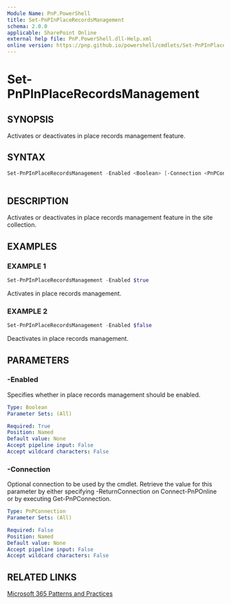 ```yaml
---
Module Name: PnP.PowerShell
title: Set-PnPInPlaceRecordsManagement
schema: 2.0.0
applicable: SharePoint Online
external help file: PnP.PowerShell.dll-Help.xml
online version: https://pnp.github.io/powershell/cmdlets/Set-PnPInPlaceRecordsManagement.html
---
```

 
# Set-PnPInPlaceRecordsManagement

## SYNOPSIS
Activates or deactivates in place records management feature.

## SYNTAX

```powershell
Set-PnPInPlaceRecordsManagement -Enabled <Boolean> [-Connection <PnPConnection>]
 
```

## DESCRIPTION
Activates or deactivates in place records management feature in the site collection.

## EXAMPLES

### EXAMPLE 1
```powershell
Set-PnPInPlaceRecordsManagement -Enabled $true
```

Activates in place records management.

### EXAMPLE 2
```powershell
Set-PnPInPlaceRecordsManagement -Enabled $false
```

Deactivates in place records management.

## PARAMETERS

### -Enabled
Specifies whether in place records management should be enabled.
```yaml
Type: Boolean
Parameter Sets: (All)

Required: True
Position: Named
Default value: None
Accept pipeline input: False
Accept wildcard characters: False
```

### -Connection
Optional connection to be used by the cmdlet. Retrieve the value for this parameter by either specifying -ReturnConnection on Connect-PnPOnline or by executing Get-PnPConnection.

```yaml
Type: PnPConnection
Parameter Sets: (All)

Required: False
Position: Named
Default value: None
Accept pipeline input: False
Accept wildcard characters: False
```

## RELATED LINKS

[Microsoft 365 Patterns and Practices](https://aka.ms/m365pnp)
